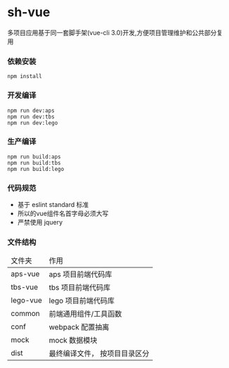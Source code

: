 # sh-vue
多项目应用基于同一套脚手架(vue-cli 3.0)开发,方便项目管理维护和公共部分复用

### 依赖安装
```
npm install
```

### 开发编译
```
npm run dev:aps
npm run dev:tbs
npm run dev:lego
```

### 生产编译
```
npm run build:aps
npm run build:tbs
npm run build:lego
```

### 代码规范
* 基于 eslint standard 标准
* 所以的vue组件名首字母必须大写
* 严禁使用 jquery

### 文件结构
<table width='100%'>
  <thead>
    <tr>
      <td>文件夹</td>
      <td>作用</td>
    </tr>
  </thead>
  <tbody>
    <tr>
      <td>aps-vue</td>
      <td>aps 项目前端代码库</td>
    </tr>
    <tr>
      <td>tbs-vue</td>
      <td>tbs 项目前端代码库</td>
    </tr>
    <tr>
      <td>lego-vue</td>
      <td>lego 项目前端代码库</td>
    </tr>
    <tr>
      <td>common</td>
      <td>前端通用组件/工具函数</td>
    </tr>
    <tr>
      <td>conf</td>
      <td>webpack 配置抽离</td>
    </tr>
    <tr>
      <td>mock</td>
      <td>mock 数据模块</td>
    </tr>
    <tr>
      <td>dist</td>
      <td>最终编译文件， 按项目目录区分</td>
    </tr>
  </tbody>
</table>